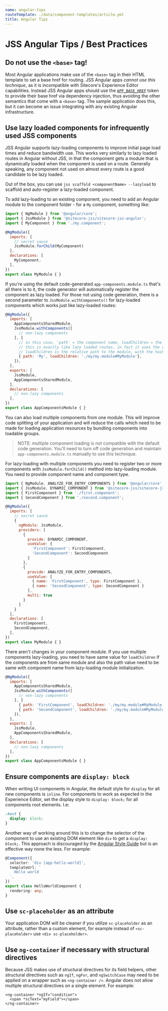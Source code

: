 ```yaml
---
name: angular-tips
routeTemplate: ./data/component-templates/article.yml
title: Angular Tips
---
```


# JSS Angular Tips / Best Practices

## Do not use the `<base>` tag!

Most Angular applications make use of the `<base>` tag in their HTML template to set a base href for routing. JSS Angular apps _cannot use this technique_, as it is incompatible with Sitecore's Experience Editor capabilities. Instead JSS Angular apps should use the [`APP_BASE_HREF`](https://angular.io/api/common/APP_BASE_HREF) token to provide their base href via dependency injection, thus avoiding the other semantics that come with a `<base>` tag. The sample application does this, but it can become an issue integrating with any existing Angular infrastructure.

## Use lazy loaded components for infrequently used JSS components

JSS Angular supports lazy-loading components to improve initial page load times and reduce bandwidth use. This works very similarly to lazy loaded routes in Angular without JSS, in that the component gets a module that is dynamically loaded when the component is used on a route. Generally speaking, any component not used on almost every route is a good candidate to be lazy loaded.

Out of the box, you can use `jss scaffold <componentName> --lazyload` to scaffold and auto-register a lazy-loaded component.

To add lazy-loading to an existing component, you need to add an Angular module to the component folder - for a `My` component, something like:

```js
import { NgModule } from '@angular/core';
import { JssModule } from '@sitecore-jss/sitecore-jss-angular';
import { MyComponent } from './my.component';

@NgModule({
  imports: [
    // secret sauce
    JssModule.forChild(MyComponent)
  ],
  declarations: [
    MyComponent,
  ],
})
export class MyModule { }
```

If you're using the default code-generated `app-components.module.ts` that's all there is to it, the code generator will automatically register the component as lazy loaded. For those not using code generation, there is a second parameter to `JssModule.withComponents()` for lazy-loaded components which works just like lazy-loaded routes:

```js
@NgModule({
  imports: [
    AppComponentsSharedModule,
    JssModule.withComponents([
      // non-lazy components
    ], [
      // in this case, 'path' = the component name, loadChildren = the module path to load for it
      // this is exactly like lazy loaded routes, in fact it uses the router under the hood to do it.
      // loadChildren is the relative path to the module, with the hash and then the name of the exported module class.
      { path: 'My', loadChildren: './my/my.module#MyModule'},
    ]),
  ],
  exports: [
    JssModule,
    AppComponentsSharedModule,
  ],
  declarations: [
    // non-lazy components
  ],
})
export class AppComponentsModule { }
```

You can also load multiple components from one module. This will improve code splitting of your application and will reduce the calls which need to be made for loading application resources by bundling components into loadable groups.

> NOTE: multiple component loading is not compatible with the default code generation. You'll need to turn off code generation and maintain `app-components.module.ts` manually to use this technique.

For lazy-loading with multiple components you need to register two or more components with `JssModule.forChild()` method into lazy-loading module. You need to provide component name and component type.

```js
import { NgModule, ANALYZE_FOR_ENTRY_COMPONENTS } from '@angular/core';
import { JssModule, DYNAMIC_COMPONENT } from '@sitecore-jss/sitecore-jss-angular';
import { FirstComponent } from './first.component';
import { SecondComponent } from './second.component';

@NgModule({
  imports: [
    // secret sauce
    {
      ngModule: JssModule,
      providers: [
        {
          provide: DYNAMIC_COMPONENT,
          useValue: {
            'FirstComponent': FirstComponent,
            'SecondComponent': SecondComponent
          }
        },
        {
          provide: ANALYZE_FOR_ENTRY_COMPONENTS,
          useValue: [
            { name: 'FirstComponent', type: FirstComponent },
            { name: 'SecondComponent', type: SecondComponent }
          ],
          multi: true
        }
      ]
    }
  ],
  declarations: [
    FirstComponent,
    SecondComponent,
  ],
})
export class MyModule { }
```

There aren't changes in your component module. If you use multiple components lazy-loading, you need to have same value for `loadChildren` if the components are from same module and also the path value need to be same with component name from lazy-loading module initialization.    

```js
@NgModule({
  imports: [
    AppComponentsSharedModule,
    JssModule.withComponents([
      // non-lazy components
    ], [
      { path: 'FirstComponent', loadChildren: './my/my.module#MyModule'},
      { path: 'SecondComponent', loadChildren: './my/my.module#MyModule'},
    ]),
  ],
  exports: [
    JssModule,
    AppComponentsSharedModule,
  ],
  declarations: [
    // non-lazy components
  ],
})
export class AppComponentsModule { }
```

## Ensure components are `display: block`

When writing UI components in Angular, the default style for `display` for all new components is `inline`. For components to work as expected in the Experience Editor, set the display style to `display: block;` for all components root elements. I.e:

```css
:host {
  display: block;
}
```

Another way of working around this is to change the selector of the component to use an existing DOM element like `div` to get a `display: block;`. This approach is discouraged by the [Angular Style Guide](https://angular.io/guide/styleguide#components-as-elements) but is an effective way none the less. For example:

```ts
@Component({
  selector: 'div [app-hello-world]',
  templateUrl: `
    Hello world
  `,
})
export class HelloWorldComponent {
  rendering: any;
}
```

## Use `sc-placeholder` as an attribute

Your application DOM will be cleaner if you utilize `sc-placeholder` as an attribute, rather than a custom element, for example instead of `<sc-placeholder>` use `<div sc-placeholder>`.

## Use `ng-container` if necessary with structural directives

Because JSS makes use of structural directives for its field helpers, other structural directives such as `ngIf`, `ngFor`, and `ngSwitchCase` may need to be applied on a wrapper such as `<ng-container />`. Angular does not allow multiple structural directives on a single element. For example:

```
<ng-container *ngIf="condition">
  <span *scText="myField"></span>
</ng-container>
```


